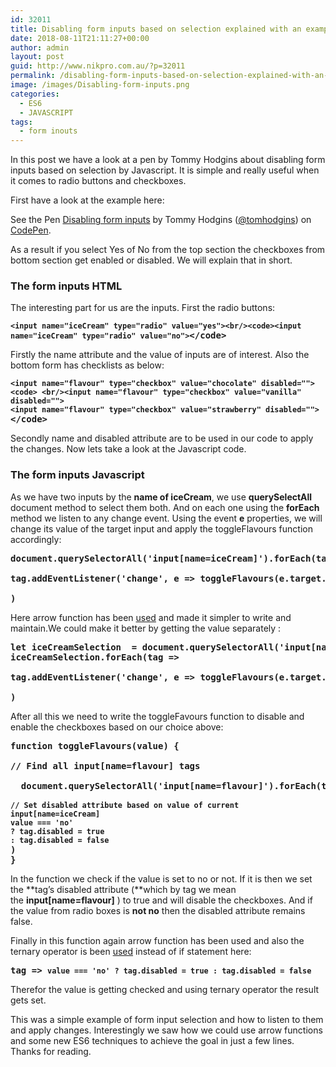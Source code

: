 ```yaml
---
id: 32011
title: Disabling form inputs based on selection explained with an example
date: 2018-08-11T21:11:27+00:00
author: admin
layout: post
guid: http://www.nikpro.com.au/?p=32011
permalink: /disabling-form-inputs-based-on-selection-explained-with-an-example/
image: /images/Disabling-form-inputs.png
categories:
  - ES6
  - JAVASCRIPT
tags:
  - form inouts
---
```

In this post we have a look at a pen by Tommy Hodgins about disabling form inputs based on selection by Javascript. It is simple and really useful when it comes to radio buttons and checkboxes.

First have a look at the example here:

<p data-height="350" data-theme-id="0" data-slug-hash="errKZd" data-default-tab="html,result" data-user="tomhodgins" data-pen-title="Disabling form inputs" class="codepen">
  See the Pen <a href="https://codepen.io/tomhodgins/pen/errKZd/">Disabling form inputs</a> by Tommy Hodgins (<a href="https://codepen.io/tomhodgins">@tomhodgins</a>) on <a href="https://codepen.io">CodePen</a>.
</p>

As a result if you select Yes of No from the top section the checkboxes from bottom section get enabled or disabled. We will explain that in short.

### The form inputs HTML

The interesting part for us are the inputs. First the radio buttons:

<pre class="wp-block-preformatted"><strong><code>&lt;input name="iceCream" type="radio" value="yes">&lt;br/>&lt;code>&lt;input name="iceCream" type="radio" value="no"></code>&lt;/code></strong></pre>

Firstly the name attribute and the value of inputs are of interest. Also the bottom form has checklists as below:

<pre class="wp-block-preformatted"><strong><code>&lt;input name="flavour" type="checkbox" value="chocolate" disabled="">&lt;code> &lt;br/>&lt;input name="flavour" type="checkbox" value="vanilla" disabled=""></code><br /><code>&lt;input name="flavour" type="checkbox" value="strawberry" disabled=""></code>&lt;/code></strong></pre>

Secondly name and disabled attribute are to be used in our code to apply the changes. Now lets take a look at the Javascript code.

### The form inputs Javascript

As we have two inputs by the **name of iceCream**, we use **querySelectAll** document method to select them both. And on each one using the **forEach** method we listen to any change event. Using the event **e** properties, we will change its value of the target input and apply the toggleFlavours function accordingly:

<pre class="wp-block-preformatted"><strong>document.querySelectorAll('input[name=iceCream]').forEach(tag =></strong><br /><strong>
tag.addEventListener('change', e => toggleFlavours(e.target.value))</strong><br /><strong>
)</strong></pre>

Here arrow function has been [used](http://www.nikpro.com.au/some-arrow-function-benefits-with-examples-explained/) and made it simpler to write and maintain.We could make it better by getting the value separately :

<pre class="wp-block-preformatted"><strong>let iceCreamSelection  = document.querySelectorAll('input[name=iceCream]');</strong><br /><strong>iceCreamSelection.forEach(tag =></strong><br /><strong>
tag.addEventListener('change', e => toggleFlavours(e.target.value))</strong><br /><strong>
)</strong></pre>

After all this we need to write the toggleFavours function to disable and enable the checkboxes based on our choice above:

<pre class="wp-block-preformatted"><strong>function toggleFlavours(value) {</strong><br /><strong>
// Find all input[name=flavour] tags</strong><br /><strong>
  document.querySelectorAll('input[name=flavour]').forEach(tag =></strong><br /><strong>
<code>// Set disabled attribute based on value of current input[name=iceCream]
value === 'no'
? tag.disabled = true
: tag.disabled = false</code></strong><br /><strong>)</strong><br /><strong>}</strong></pre>

In the function we check if the value is set to no or not. If it is then we set the **tag&#8217;s disabled attribute (**which by tag we mean the **input[name=flavour]** ) to true and will disable the checkboxes. And if the value from radio boxes is **not no** then the disabled attribute remains false.

Finally in this function again arrow function has been used and also the ternary operator is been [used](http://www.nikpro.com.au/the-ternary-operator-in-javascript-with-some-examples-explained/) instead of if statement here:

<pre class="wp-block-preformatted"><strong>tag => </strong><strong><code>value === 'no' ? tag.disabled = true : tag.disabled = false</code></strong></pre>

Therefor the value is getting checked and using ternary operator the result gets set.

This was a simple example of form input selection and how to listen to them and apply changes. Interestingly we saw how we could use arrow functions and some new ES6 techniques to achieve the goal in just a few lines. Thanks for reading.